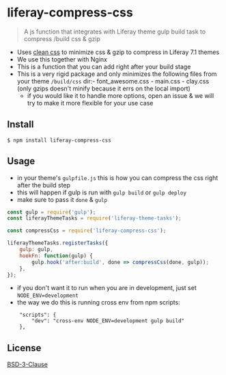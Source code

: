 # liferay-compress-css

> A js function that integrates with Liferay theme gulp build task to compress /build css &amp; gzip

-   Uses [clean css](https://www.npmjs.com/package/clean-css) to minimize css & gzip to compress in Liferay 7.1 themes
-   We use this together with Nginx
-   This is a function that you can add right after your build stage
-   This is a very rigid package and only minimizes the following files from your theme `/build/css` dir:- font_awesome.css - main.css - clay.css (only gzips doesn't minify because it errs on the local import)
    -   if you would like it to handle more options, open an issue & we will try to make it more flexible for your use case

## Install

```
$ npm install liferay-compress-css
```

## Usage

-   in your theme's `gulpfile.js` this is how you can compress the css right after the build step
-   this will happen if gulp is run with `gulp build` or `gulp deploy`
-   make sure to pass it `done` & `gulp`

```js
const gulp = require('gulp');
const liferayThemeTasks = require('liferay-theme-tasks');

const compressCss = require('liferay-compress-css');

liferayThemeTasks.registerTasks({
	gulp: gulp,
	hookFn: function(gulp) {
		gulp.hook('after:build', done => compressCss(done, gulp));
	},
});
```

-   if you don't want it to run when you are in development, just set `NODE_ENV=development`
-   the way we do this is running cross env from npm scripts:

```
	"scripts": {
		"dev": "cross-env NODE_ENV=development gulp build"
	},
```

## License

[BSD-3-Clause](https://github.com/node-gh/gh/blob/master/LICENSE.txt)

